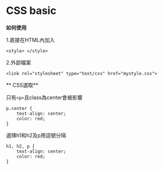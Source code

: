 # CSS basic

**如何使用**

1.直接在HTML內加入

```<style> </style>  ```

2.外部檔案

```<link rel="stylesheet" type="text/css" href="mystyle.css">```





**
CSS選取**

只有```<p>```且class為center會被影響
```
p.center {
    text-align: center;
    color: red;
}
```


選擇h1和h2及p用逗號分隔

```
h1, h2, p {
    text-align: center;
    color: red;
}
```